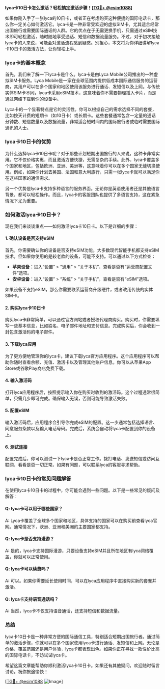 **lyca卡10日卡怎么激活？轻松搞定激活步骤！[[TG💪+ @esim1088](https://t.me/s/esim1088)]**

如果你刚入手了一张lyca的10日卡，或者正在考虑购买这种便捷的国际电话卡，那么你一定关心如何激活它。lyca卡是一种非常受欢迎的虚拟SIM卡，尤其适合经常出国旅行或需要国际通话的人群。它的优点在于无需更换手机，只需通过eSIM技术即可轻松激活，随时随地享受通话、短信和数据流量服务。不过，对于初次接触lyca卡的人来说，可能会对激活流程感到疑惑。别担心，本文将为你详细讲解lyca卡10日卡的激活方法，让你轻松上手。

### lyca卡的基本概念

首先，我们来了解一下lyca卡是什么。lyca卡是由Lyca Mobile公司推出的一种虚拟SIM卡服务。Lyca Mobile是一家在全球范围内提供低成本国际通信服务的运营商，其用户可以在多个国家和地区使用该服务进行通话、发短信以及上网。与传统实体SIM卡不同，lyca卡采用eSIM技术，这意味着你不需要物理插入卡片，而是通过网络下载到你的设备中。

Lyca卡的一个显著特点是它的灵活性。你可以根据自己的需求选择不同的套餐，比如按天计费的短期卡（如10日卡）或长期卡。这些套餐通常包含一定量的通话分钟数、短信数量以及数据流量，非常适合短时间内的国际旅行者或临时需要国际通讯的人士。

### lyca卡10日卡的优势

为什么选择lyca卡10日卡呢？对于那些计划短期出国旅行的人来说，这种卡非常实用。它不仅价格实惠，而且激活方便快捷，无需复杂的手续。此外，lyca卡覆盖多个国家和地区，包括欧洲、亚洲、美洲等，这意味着你可以在多个国家无缝切换使用。例如，如果你计划去英国、法国和意大利旅行，只需一张lyca卡就可以满足你在这些国家的通信需求。

另一个优势是lyca卡支持多种语言的服务界面。无论你是英语使用者还是其他语言背景，都可以轻松操作。而且，lyca卡的客服团队也提供了多语言支持，这在紧急情况下尤为重要。

### 如何激活lyca卡10日卡？

现在我们来谈谈重点——如何激活lyca卡10日卡。以下是详细的步骤：

#### 1. 确认设备是否支持eSIM

首先，你需要确认你的设备是否支持eSIM功能。大多数现代智能手机都支持eSIM技术，但如果你使用的是较老款的设备，可能不支持。可以通过以下方式检查：

- **苹果设备**：进入“设置” > “通用” > “关于本机”，查看是否有“运营商配置文件”选项。
- **安卓设备**：进入“设置” > “系统” > “关于手机”，查看是否有“eSIM”选项。

如果设备不支持eSIM，那么你需要联系运营商升级硬件，或者改用传统的实体SIM卡。

#### 2. 购买lyca卡10日卡

购买lyca卡非常简单，可以通过官方网站或者授权代理商购买。购买时，你需要填写一些基本信息，比如姓名、电子邮件地址和支付信息。完成购买后，你会收到一封包含激活码的电子邮件。

#### 3. 下载lyca应用

为了更方便地管理你的lyca卡，建议下载lyca官方应用程序。这个应用程序可以帮助你随时查看余额、充值、激活卡以及管理其他账户信息。你可以从苹果App Store或谷歌Play商店免费下载。

#### 4. 输入激活码

打开lyca应用程序后，按照提示输入你在购买时收到的激活码。这个过程通常很简单，只需几步即可完成。确保输入无误，否则可能导致激活失败。

#### 5. 配置eSIM

输入激活码后，应用程序会引导你完成eSIM的配置。这一步通常包括选择语言、同意服务条款以及输入电话号码。完成后，系统会自动将lyca卡配置到你的设备上。

#### 6. 测试连接

配置完成后，你可以测试一下lyca卡是否正常工作。拨打电话、发送短信或访问互联网，看看是否一切正常。如果有问题，可以联系lyca的客服寻求帮助。

### lyca卡10日卡的常见问题解答

在使用lyca卡10日卡的过程中，你可能会遇到一些问题。以下是一些常见的疑问及解答：

#### Q: lyca卡可以用于哪些国家？

A: Lyca卡覆盖了全球多个国家和地区，具体支持的国家可以在购买前查看lyca官网。通常情况下，欧洲、亚洲和美洲的主要国家都支持。

#### Q: lyca卡是否支持漫游？

A: 是的，lyca卡支持国际漫游，只要设备支持eSIM并且所在地区有lyca网络覆盖，你就可以正常使用。

#### Q: lyca卡可以续费吗？

A: 可以。如果你需要延长使用时间，可以在lyca应用程序中直接购买新的套餐并激活。

#### Q: lyca卡支持语音通话吗？

A: 当然，lyca卡不仅支持语音通话，还支持短信和数据流量。

### 总结

lyca卡10日卡是一种非常方便的国际通信工具，特别适合短期出国旅行者。通过简单的激活步骤，你就可以在多个国家使用lyca卡进行通话、发短信和上网。无论是价格、覆盖范围还是用户体验，lyca卡都表现出色。如果你正在寻找一款性价比高的国际电话卡，不妨试试lyca卡。

希望这篇文章能帮助你顺利激活lyca卡10日卡。如果还有其他疑问，欢迎随时留言讨论。祝你旅途愉快！

[[TG💪+ @esim1088](https://t.me/s/esim1088) ![Image](https://i.postimg.cc/4NQfJmqS/Snipaste-2025-05-13-00-14-12.png)]